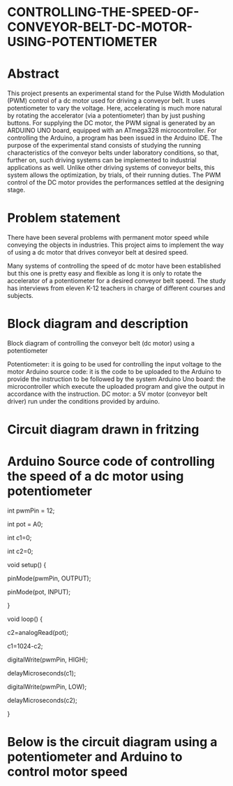 # CONTROLLING-THE-SPEED-OF-CONVEYOR-BELT-DC-MOTOR-USING-POTENTIOMETER
# Abstract
This project presents an experimental stand for the Pulse Width Modulation (PWM) control of a dc motor used for driving a conveyor belt. It uses potentiometer to vary the voltage. Here, accelerating is much more natural by rotating the accelerator (via a potentiometer) than by just pushing buttons. For supplying the DC motor, the PWM signal is generated by an ARDUINO UNO board, equipped with an ATmega328 microcontroller. For controlling the Arduino, a program has been issued in the Arduino IDE. The purpose of the experimental stand consists of studying the running characteristics of the conveyor belts under laboratory conditions, so that, further on, such driving systems can be implemented to industrial applications as well. Unlike other driving systems of conveyor belts, this system allows the optimization, by trials, of their running duties. The PWM control of the DC motor provides the performances settled at the designing stage. 


# Problem statement
There have been several problems with permanent motor speed while conveying the objects in industries. This project aims to implement the way of using a dc motor that drives conveyor belt at desired speed.

Many systems of controlling the speed of dc motor have been established but this one is pretty easy and flexible as long it is only to rotate the accelerator of a potentiometer for a desired conveyor belt speed. The study has interviews from eleven K-12 teachers in charge of different courses and subjects.

# Block diagram and description


Block diagram of controlling the conveyor belt (dc motor) using a potentiometer

Potentiometer: it is going to be used for controlling the input voltage to the motor
Arduino source code: it is the code to be uploaded to the Arduino to provide the instruction to be followed by the system
Arduino Uno board: the microcontroller which execute the uploaded program and give the output in accordance with the instruction.
DC motor: a 5V motor (conveyor belt driver) run under the conditions provided by arduino.




# Circuit diagram drawn in fritzing

# Arduino Source code of controlling the speed of a dc motor using potentiometer


int pwmPin = 12;

int pot = A0;

int c1=0;

int c2=0;

void setup() {

  pinMode(pwmPin, OUTPUT);
  
 
  pinMode(pot, INPUT);
  
}


void loop() {

  c2=analogRead(pot);
  
  c1=1024-c2;
  
  digitalWrite(pwmPin, HIGH);
  
  delayMicroseconds(c1);
  
  digitalWrite(pwmPin, LOW);
  
  delayMicroseconds(c2);
  
}


# Below is the circuit diagram using a potentiometer and Arduino to control motor speed

